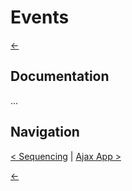 Events
======

[←](../index.md)

Documentation
-------------

...

Navigation
----------

[< Sequencing](sequencing.md) | [Ajax App >](ajax-app.md)

[←](../index.md)
